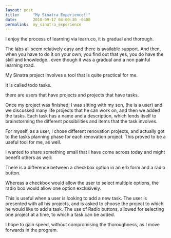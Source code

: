 ```yaml
---
layout: post
title:      "My Sinatra Experience!!"
date:       2018-09-17 04:00:30 -0400
permalink:  my_sinatra_experience
---
```



I enjoy the process of learning via learn.co, it is gradual and thorough.

The labs all seem relatively easy and there is available support. And then, when you have to do it on your own, you find out that yes, you do have the skill and knowledge.. even though it was a gradual and a non painful learning road.

My Sinatra project involves a tool that is quite practical for me.

It is called todo tasks.

there are users that have projects and projects that have tasks.

Once my project was finished, I was sitting with my son, (he is a user) and we discussed many life projects that he can work on, and then we added the tasks. Each task has a name and a description, which lends itself to brainstorming the different possibilities and items that the task involves.

For myself, as a user, I chose different renovation projects, and actually got to the tasks planning phase for each renovation project.
This proved to be a useful tool for me, as well.

I wanted to share something small that I have come across today and might benefit others as well:

There is a difference between a checkbox option in an erb form and a radio button.

Whereas a checkbox would allow the user to select multiple options, the radio box would allow one option exclusively.

This  is useful when a user is  looking to add a new task. The user is presented with all his projects, and is asked to choose the project to which he would like to add a task. The use of Radio buttons, allowed for selecting one project at a time, to which a task can be added.

I hope to gain speed, without compromising the thoroughness, as I move forwards  in the program.



